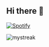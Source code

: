 ## Hi there 👋

[![Spotify](https://novatorem.bgstatic.vercel.app/api/spotify)](https://open.spotify.com/user/3132emhjyrzvyagkpmw2qvqoy4am)

<img src="https://github-readme-streak-stats.herokuapp.com/?user=Suprimir&theme=tokyonight" alt="mystreak"/> 
